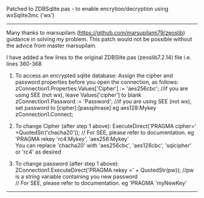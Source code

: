 Patched to ZDBSqlite.pas - to enable encrytion/decryption using wxSqlite3mc ('wx')
******************************************************************************

Many thanks to marsupilam (https://github.com/marsupilami79/zeoslib) guidance in solving my problem. This patch would not 
be possible without the advice from master marsupilam.

I have added a few lines to the original ZDBSlite.pas (zeoslib7.2.14) file i.e. lines 360-368

1. To access an encrypted sqlite database:
   Assign the cipher and password properties before you open the connection, as follows:
      zConnection1.Properties.Values['Cipher'] := 'aes256cbc';  //if you are using SEE (not wx), leave Values['cipher'] to blank
      zConnection1.Password := 'Password';                     //if you are using SEE (not wx), set password to [cipher]:[passphrase] eg aes128:Mykey
      zConnection1.Connect;
      
  
2. To change Cipher (after step 1 above):
     ExecuteDirect('PRAGMA cipher=' +QuotedStr('chacha20'));  // For SEE, please refer to documentation. eg 'PRAGMA rekey 'rc4:Mykey', 'aes256:Mykey'  
   You can replace 'chacha20' with 'aes256cbc', 'aes128cbc', 'sqlcipher' or 'rc4' as desired
  
  
3. To change password (after step 1 above):
      ZConnection1.ExecuteDirect('PRAGMA rekey =' + QuotedStr(pw)); //pw is a string variable containing you new password    
      // For SEE, please refer to documentation. eg 'PRAGMA 'myNewKey'                                                                                   
           

***********************************************************************************
